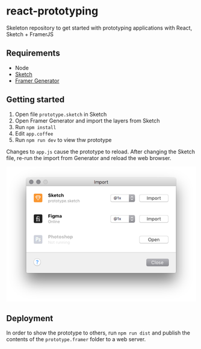 # react-prototyping
Skeleton repository to get started with prototyping applications with React, Sketch + FramerJS

## Requirements

 - Node
 - [Sketch](https://www.sketchapp.com)
 - [Framer Generator](https://builds.framerjs.com/latest/Framer.zip)

## Getting started

 1. Open file `prototype.sketch` in Sketch
 1. Open Framer Generator and import the layers from Sketch
 1. Run `npm install`
 1. Edit `app.coffee`
 1. Run `npm run dev` to view thw prototype

Changes to `app.js` cause the prototype to reload. After changing the Sketch file, re-run the import from Generator and reload the web browser.

![](generator.png)
 
## Deployment

In order to show the prototype to others, run `npm run dist` and publish the contents of the `prototype.framer` folder to a web server.
